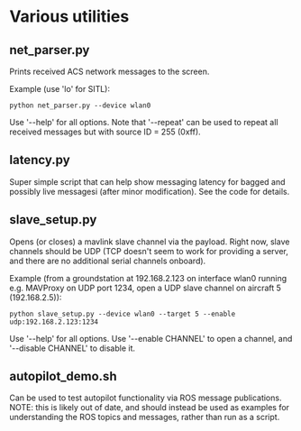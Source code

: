 # Various utilities

## net\_parser.py

Prints received ACS network messages to the screen.

Example (use 'lo' for SITL):

	python net_parser.py --device wlan0

Use '--help' for all options. Note that '--repeat' can be used to repeat all received messages but with source ID = 255 (0xff).

## latency.py

Super simple script that can help show messaging latency for bagged and possibly live messagesi (after minor modification). See the code for details.

## slave\_setup.py

Opens (or closes) a mavlink slave channel via the payload. Right now, slave channels should be UDP (TCP doesn't seem to work for providing a server, and there are no additional serial channels onboard).

Example (from a groundstation at 192.168.2.123 on interface wlan0 running e.g. MAVProxy on UDP port 1234, open a UDP slave channel on aircraft 5 (192.168.2.5)):

	python slave_setup.py --device wlan0 --target 5 --enable udp:192.168.2.123:1234

Use '--help' for all options. Use '--enable CHANNEL' to open a channel, and '--disable CHANNEL' to disable it.

## autopilot\_demo.sh

Can be used to test autopilot functionality via ROS message publications. NOTE: this is likely out of date, and should instead be used as examples for understanding the ROS topics and messages, rather than run as a script.


